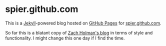 # spier.github.com

This is a [Jekyll](http://github.com/mojombo/jekyll)-powered blog hosted on [GitHub Pages](http://pages.github.com/) for [spier.github.com](http://spier.github.com). 

So far this is a blatant copy of [Zach Holman's blog](http://zachholman.com) in terms of style and functionality. I might change this one day if I find the time.